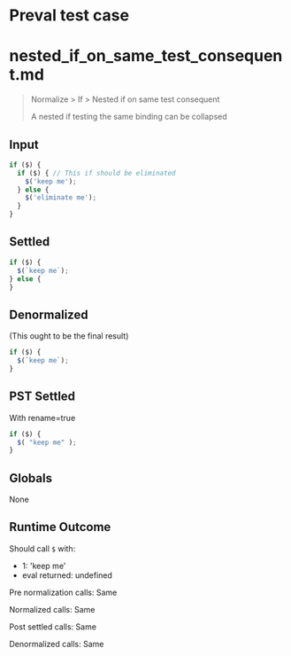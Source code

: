 # Preval test case

# nested_if_on_same_test_consequent.md

> Normalize > If > Nested if on same test consequent
>
> A nested if testing the same binding can be collapsed

## Input

`````js filename=intro
if ($) {
  if ($) { // This if should be eliminated
    $('keep me');
  } else {
    $('eliminate me');
  }
}
`````


## Settled


`````js filename=intro
if ($) {
  $(`keep me`);
} else {
}
`````


## Denormalized
(This ought to be the final result)

`````js filename=intro
if ($) {
  $(`keep me`);
}
`````


## PST Settled
With rename=true

`````js filename=intro
if ($) {
  $( "keep me" );
}
`````


## Globals


None


## Runtime Outcome


Should call `$` with:
 - 1: 'keep me'
 - eval returned: undefined

Pre normalization calls: Same

Normalized calls: Same

Post settled calls: Same

Denormalized calls: Same
